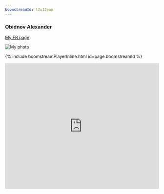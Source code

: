 ```yaml
---
boomstreamId: lZuIJeum
---
```

<link rel="stylesheet" href="https://obidnov.ru/assets/css/video-embed.css">

### Obidnov Alexander

[My FB page](https://www.facebook.com/obidnov)

![My photo](https://obidnov.ru/obidnov.jpg)

{% include boomstreamPlayerInline.html id=page.boomstreamId %}

<div class="embed-container">
   <iframe width="100%" height="410" src="https://mars.nasa.gov/layout/embed/send-your-name/mars2020/certificate/?cn=279986465455" frameborder="0"></iframe>
</div>

